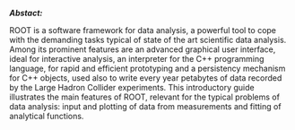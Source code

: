 
***Abstact:***

ROOT is a software framework for data analysis, a powerful tool to cope
with the demanding tasks typical of state of the art scientific data
analysis. Among its prominent features are an advanced graphical user
interface, ideal for interactive analysis, an interpreter for the C++
programming language, for rapid and efficient prototyping and a
persistency mechanism for C++ objects, used also to write every year
petabytes of data recorded by the Large Hadron Collider experiments.
This introductory guide illustrates the main features of ROOT, relevant
for the typical problems of data analysis: input and plotting of data
from measurements and fitting of analytical functions.

